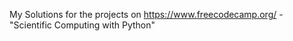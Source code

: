 My Solutions for the projects on https://www.freecodecamp.org/ - "Scientific Computing with Python"
